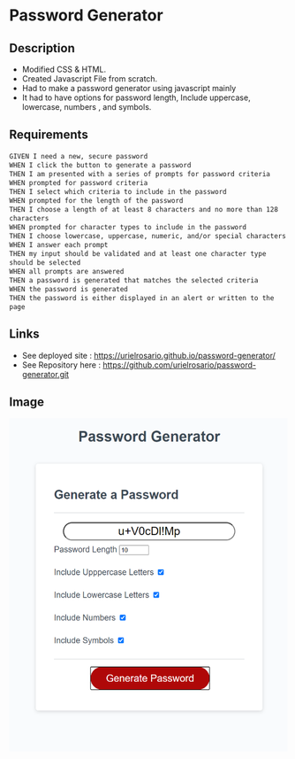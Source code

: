 # Password Generator

## Description

- Modified CSS & HTML.
- Created Javascript File from scratch.
- Had to make a password generator using javascript mainly
- It had to have options for password length, Include uppercase, lowercase, numbers , and symbols.

## Requirements

```
GIVEN I need a new, secure password
WHEN I click the button to generate a password
THEN I am presented with a series of prompts for password criteria
WHEN prompted for password criteria
THEN I select which criteria to include in the password
WHEN prompted for the length of the password
THEN I choose a length of at least 8 characters and no more than 128 characters
WHEN prompted for character types to include in the password
THEN I choose lowercase, uppercase, numeric, and/or special characters
WHEN I answer each prompt
THEN my input should be validated and at least one character type should be selected
WHEN all prompts are answered
THEN a password is generated that matches the selected criteria
WHEN the password is generated
THEN the password is either displayed in an alert or written to the page
```

## Links

- See deployed site : https://urielrosario.github.io/password-generator/
- See Repository here : https://github.com/urielrosario/password-generator.git

## Image

![screenshot of the password generator](pw-gen.png)
